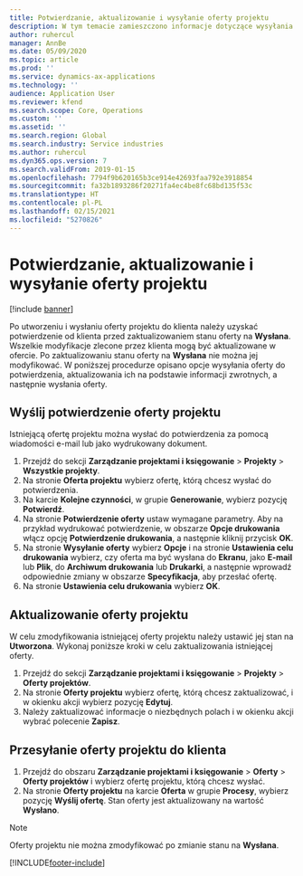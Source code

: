 ```yaml
---
title: Potwierdzanie, aktualizowanie i wysyłanie oferty projektu
description: W tym temacie zamieszczono informacje dotyczące wysyłania oferty do klienta, modyfikowania jej w zależności od opinii zwrotnej, a następnie ponownego jej wysyłania.
author: ruhercul
manager: AnnBe
ms.date: 05/09/2020
ms.topic: article
ms.prod: ''
ms.service: dynamics-ax-applications
ms.technology: ''
audience: Application User
ms.reviewer: kfend
ms.search.scope: Core, Operations
ms.custom: ''
ms.assetid: ''
ms.search.region: Global
ms.search.industry: Service industries
ms.author: ruhercul
ms.dyn365.ops.version: 7
ms.search.validFrom: 2019-01-15
ms.openlocfilehash: 7794f9b620165b3ce914e42693faa792e3918854
ms.sourcegitcommit: fa32b1893286f20271fa4ec4be8fc68bd135f53c
ms.translationtype: HT
ms.contentlocale: pl-PL
ms.lasthandoff: 02/15/2021
ms.locfileid: "5270826"
---
```

# <a name="confirm-update-and-send-a-project-quotation"></a>Potwierdzanie, aktualizowanie i wysyłanie oferty projektu

[!include [banner](../includes/banner.md)]

Po utworzeniu i wysłaniu oferty projektu do klienta należy uzyskać potwierdzenie od klienta przed zaktualizowaniem stanu oferty na **Wysłana**. Wszelkie modyfikacje zlecone przez klienta mogą być aktualizowane w ofercie. Po zaktualizowaniu stanu oferty na **Wysłana** nie można jej modyfikować. W poniższej procedurze opisano opcje wysyłania oferty do potwierdzenia, aktualizowania ich na podstawie informacji zwrotnych, a następnie wysłania oferty.

## <a name="send-a-project-quotation-confirmation"></a>Wyślij potwierdzenie oferty projektu  

Istniejącą ofertę projektu można wysłać do potwierdzenia za pomocą wiadomości e-mail lub jako wydrukowany dokument. 

1. Przejdź do sekcji **Zarządzanie projektami i księgowanie** > **Projekty** > **Wszystkie projekty**. 
2. Na stronie **Oferta projektu** wybierz ofertę, którą chcesz wysłać do potwierdzenia. 
3. Na karcie **Kolejne czynności**, w grupie **Generowanie**, wybierz pozycję **Potwierdź**. 
4. Na stronie **Potwierdzenie oferty** ustaw wymagane parametry. Aby na przykład wydrukować potwierdzenie, w obszarze **Opcje drukowania** włącz opcję **Potwierdzenie drukowania**, a następnie kliknij przycisk **OK**.
5. Na stronie **Wysyłanie oferty** wybierz **Opcje** i na stronie **Ustawienia celu drukowania** wybierz, czy oferta ma być wysłana do **Ekranu**, jako **E-mail** lub **Plik**, do **Archiwum drukowania** lub **Drukarki**, a następnie wprowadź odpowiednie zmiany w obszarze **Specyfikacja**, aby przesłać ofertę.
6. Na stronie **Ustawienia celu drukowania** wybierz **OK**.  

## <a name="update-a-project-quotation"></a>Aktualizowanie oferty projektu

W celu zmodyfikowania istniejącej oferty projektu należy ustawić jej stan na **Utworzona**. Wykonaj poniższe kroki w celu zaktualizowania istniejącej oferty. 

1. Przejdź do sekcji **Zarządzanie projektami i księgowanie** > **Projekty** > **Oferty projektów**.
2. Na stronie **Oferty projektu** wybierz ofertę, którą chcesz zaktualizować, i w okienku akcji wybierz pozycję **Edytuj**.
3. Należy zaktualizować informacje o niezbędnych polach i w okienku akcji wybrać polecenie **Zapisz**.  

## <a name="send-a-project-quotation-to-a-customer"></a>Przesyłanie oferty projektu do klienta 

1. Przejdź do obszaru **Zarządzanie projektami i księgowanie** > **Oferty** > **Oferty projektów** i wybierz ofertę projektu, którą chcesz wysłać.
2. Na stronie **Oferty projektu** na karcie **Oferta** w grupie **Procesy**, wybierz pozycję **Wyślij ofertę**. Stan oferty jest aktualizowany na wartość **Wysłano**.

> [!NOTE]
> Oferty projektu nie można zmodyfikować po zmianie stanu na **Wysłana**.


[!INCLUDE[footer-include](../includes/footer-banner.md)]